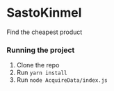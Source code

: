 # SastoKinmel
Find the cheapest product

### Running the project

1) Clone the repo
2) Run `yarn install`
3) Run `node AcquireData/index.js`

